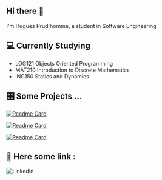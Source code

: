 ## Hi there 👋

I'm Hugues Prud'homme, a student in Software Engineering

## 💻 Currently Studying

- LOG121 Objects Oriented Programming
- MAT210 Introduction to Discrete Mathematics
- ING150 Statics and Dynamics

## 🎛️ Some Projects ...

[![Readme Card](https://github-readme-stats.vercel.app/api/pin/?username=Huguesmmm&repo=frontendMentor-nftPreview)](https://github.com/Huguesmmm/frontendMentor-nftPreview)

[![Readme Card](https://github-readme-stats.vercel.app/api/pin/?username=Huguesmmm&repo=Interventions)](https://github.com/Huguesmmm/Interventions)

[![Readme Card](https://github-readme-stats.vercel.app/api/pin/?username=Huguesmmm&repo=notion-auto-update)](https://github.com/Huguesmmm/notion-auto-update)

## 🤖 Here some link :

![LinkedIn](https://img.shields.io/badge/LinkedIn-0077B5?style=for-the-badge&logo=linkedin&logoColor=white)
